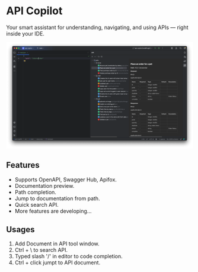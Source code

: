 # API Copilot
Your smart assistant for understanding, navigating, and using APIs — right inside your IDE.

![](screenshoots/api-copilot.png)

## Features
- Supports OpenAPI, Swagger Hub, Apifox.
- Documentation preview.
- Path completion.
- Jump to documentation from path.
- Quick search API.
- More features are developing...

## Usages
1. Add Document in API tool window.
2. Ctrl + \ to search API.
3. Typed slash '/' in editor to code completion.
4. Ctrl + click jumpt to API document.